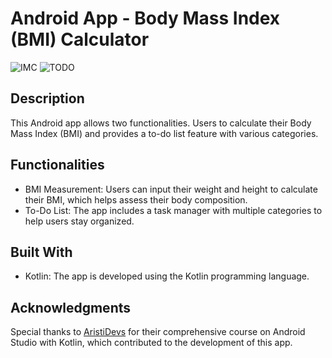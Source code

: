 # Android App - Body Mass Index (BMI) Calculator

![IMC](https://drive.google.com/file/d/1QBFFpi8hUBWN7772ffTE0y5L3V6GaiVj/view?usp=drive_link)
![TODO](https://drive.google.com/file/d/1JzZyd6Zxi1lEltLNUqhzj0yGfJ0ztqgU/view?usp=drive_link)

## Description
This Android app allows two functionalities. Users to calculate their Body Mass Index (BMI) and provides a to-do list feature with various categories.

## Functionalities
- BMI Measurement: Users can input their weight and height to calculate their BMI, which helps assess their body composition.
- To-Do List: The app includes a task manager with multiple categories to help users stay organized.

## Built With
- Kotlin: The app is developed using the Kotlin programming language.

## Acknowledgments
Special thanks to [AristiDevs](https://www.youtube.com/@AristiDevs) for their comprehensive course on Android Studio with Kotlin, which contributed to the development of this app.
